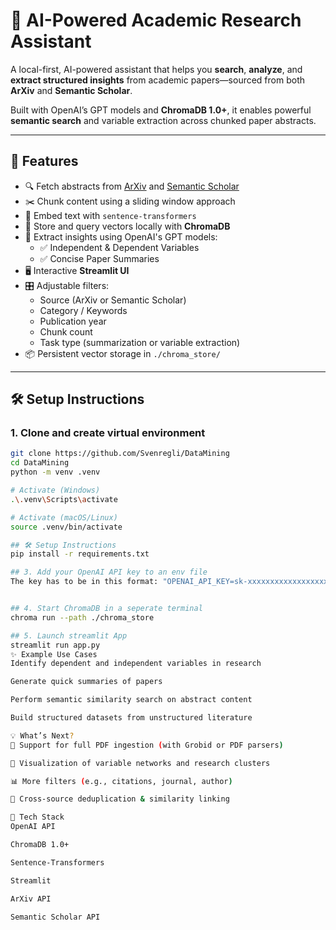 # 🧠 AI-Powered Academic Research Assistant

A local-first, AI-powered assistant that helps you **search**, **analyze**, and **extract structured insights** from academic papers—sourced from both **ArXiv** and **Semantic Scholar**.

Built with OpenAI’s GPT models and **ChromaDB 1.0+**, it enables powerful **semantic search** and variable extraction across chunked paper abstracts.

---

## 🚀 Features

- 🔍 Fetch abstracts from [ArXiv](https://arxiv.org/) and [Semantic Scholar](https://www.semanticscholar.org/)
- ✂️ Chunk content using a sliding window approach
- 🧠 Embed text with `sentence-transformers`
- 💾 Store and query vectors locally with **ChromaDB**
- 💬 Extract insights using OpenAI's GPT models:
  - ✅ Independent & Dependent Variables
  - ✅ Concise Paper Summaries
- 🖥️ Interactive **Streamlit UI**
- 🎛️ Adjustable filters:
  - Source (ArXiv or Semantic Scholar)
  - Category / Keywords
  - Publication year
  - Chunk count
  - Task type (summarization or variable extraction)
- 📦 Persistent vector storage in `./chroma_store/`

---

## 🛠️ Setup Instructions

### 1. Clone and create virtual environment

```bash
git clone https://github.com/Svenregli/DataMining
cd DataMining
python -m venv .venv

# Activate (Windows)
.\.venv\Scripts\activate

# Activate (macOS/Linux)
source .venv/bin/activate

## 🛠️ Setup Instructions
pip install -r requirements.txt

## 3. Add your OpenAI API key to an env file 
The key has to be in this format: "OPENAI_API_KEY=sk-xxxxxxxxxxxxxxxxxxxxxxxxxxxxxxxx"


## 4. Start ChromaDB in a seperate terminal
chroma run --path ./chroma_store

## 5. Launch streamlit App
streamlit run app.py
✨ Example Use Cases
Identify dependent and independent variables in research

Generate quick summaries of papers

Perform semantic similarity search on abstract content

Build structured datasets from unstructured literature

💡 What’s Next?
📄 Support for full PDF ingestion (with Grobid or PDF parsers)

🧠 Visualization of variable networks and research clusters

📊 More filters (e.g., citations, journal, author)

🔁 Cross-source deduplication & similarity linking

🧪 Tech Stack
OpenAI API

ChromaDB 1.0+

Sentence-Transformers

Streamlit

ArXiv API

Semantic Scholar API